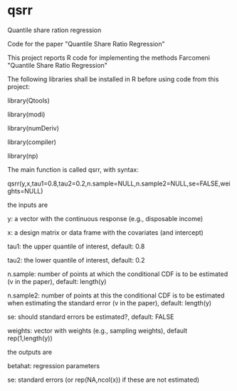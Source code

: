 # qsrr
Quantile share ration regression

Code for the paper "Quantile Share Ratio Regression"

This project reports R code for implementing the methods Farcomeni "Quantile Share Ratio Regression"

The following libraries shall be installed in R before using code from this project:

library(Qtools)

library(modi)

library(numDeriv)

library(compiler)

library(np)

The main function is called qsrr, with syntax:

qsrr(y,x,tau1=0.8,tau2=0.2,n.sample=NULL,n.sample2=NULL,se=FALSE,weights=NULL)

the inputs are

y: a vector with the continuous response (e.g., disposable income) 

x: a design matrix or data frame with the covariates (and intercept) 

tau1: the upper quantile of interest, default: 0.8

tau2: the lower quantile of interest, default: 0.2

n.sample: number of points at which the conditional CDF is to be estimated (v in the paper), default: length(y)  

n.sample2: number of points at this the conditional CDF is to be estimated when estimating the standard error (v in the paper), default: length(y)

se: should standard errors be estimated?, default: FALSE 

weights: vector with weights (e.g., sampling weights), default rep(1,length(y))

the outputs are 

betahat: regression parameters 

se: standard errors (or rep(NA,ncol(x)) if these are not estimated) 


